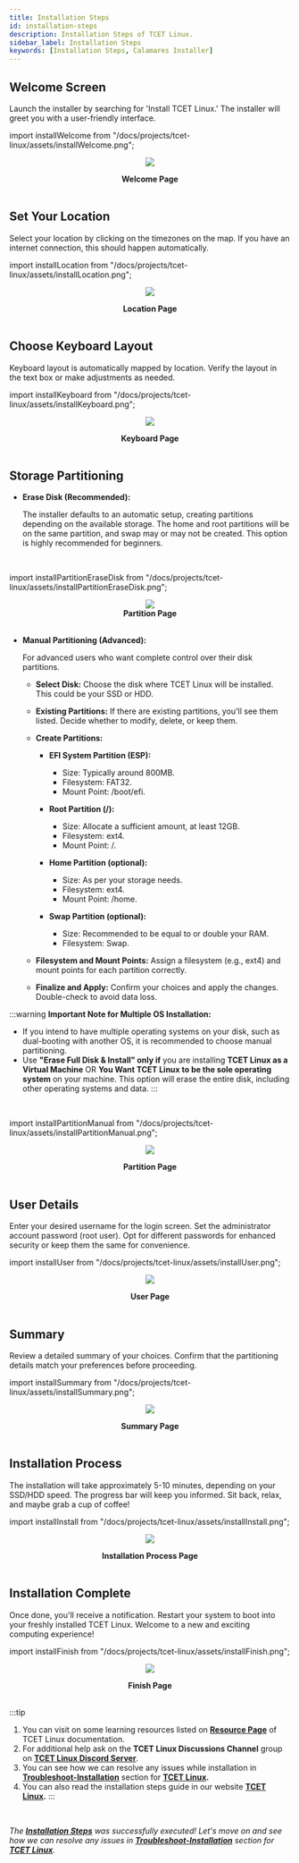 ```yaml
---
title: Installation Steps
id: installation-steps
description: Installation Steps of TCET Linux.
sidebar_label: Installation Steps
keywords: [Installation Steps, Calamares Installer]
---
```


## **Welcome Screen**

   Launch the installer by searching for 'Install TCET Linux.' The installer will greet you with a user-friendly interface.

import installWelcome from "/docs/projects/tcet-linux/assets/installWelcome.png";


<center>
<img src = {installWelcome} style={{ border: "2px solid gray" }} />


<b><figcaption>Welcome Page</figcaption></b></center>
<br />

## **Set Your Location**

   Select your location by clicking on the timezones on the map. If you have an internet connection, this should happen automatically.


import installLocation from "/docs/projects/tcet-linux/assets/installLocation.png";

<center>
<img src = {installLocation} style={{ border: "2px solid gray" }} />


<b><figcaption>Location Page</figcaption></b></center>
<br />

## **Choose Keyboard Layout**

   Keyboard layout is automatically mapped by location. Verify the layout in the text box or make adjustments as needed.

import installKeyboard from "/docs/projects/tcet-linux/assets/installKeyboard.png";

<center>
<img src = {installKeyboard} style={{ border: "2px solid gray" }} />


<b><figcaption>Keyboard Page</figcaption></b></center>
<br />

## **Storage Partitioning**

   - **Erase Disk (Recommended):**
   
     The installer defaults to an automatic setup, creating partitions depending on the available storage. The home and root partitions will be on the same partition, and swap may or may not be created. This option is highly recommended for beginners.

<br />

import installPartitionEraseDisk from "/docs/projects/tcet-linux/assets/installPartitionEraseDisk.png";

<center>
<img src = {installPartitionEraseDisk} style={{ border: "2px solid gray" }} />
<b><figcaption>Partition Page</figcaption></b></center>
<br />


   - **Manual Partitioning (Advanced):**
   
     For advanced users who want complete control over their disk partitions.

     - **Select Disk:**
       Choose the disk where TCET Linux will be installed. This could be your SSD or HDD.

     - **Existing Partitions:**
       If there are existing partitions, you'll see them listed. Decide whether to modify, delete, or keep them.

     - **Create Partitions:**
       - **EFI System Partition (ESP):**
         - Size: Typically around 800MB.
         - Filesystem: FAT32.
         - Mount Point: /boot/efi.
         
       - **Root Partition (/):**
         - Size: Allocate a sufficient amount, at least 12GB.
         - Filesystem: ext4.
         - Mount Point: /.

       - **Home Partition (optional):**
         - Size: As per your storage needs.
         - Filesystem: ext4.
         - Mount Point: /home.
         
       - **Swap Partition (optional):**
         - Size: Recommended to be equal to or double your RAM.
         - Filesystem: Swap.
         

     - **Filesystem and Mount Points:**
       Assign a filesystem (e.g., ext4) and mount points for each partition correctly.

     - **Finalize and Apply:**
       Confirm your choices and apply the changes. Double-check to avoid data loss. 

:::warning
**Important Note for Multiple OS Installation:**
- If you intend to have multiple operating systems on your disk, such as dual-booting with another OS, it is recommended to choose manual partitioning.
- Use **"Erase Full Disk & Install" only if** you are installing **TCET Linux as a Virtual Machine** OR **You Want TCET Linux to be the sole operating system** on your machine. This option will erase the entire disk, including other operating systems and data.
:::

<br />

import  installPartitionManual from "/docs/projects/tcet-linux/assets/installPartitionManual.png";

<center>
<img src = {installPartitionManual} style={{ border: "2px solid gray" }} />


<b><figcaption>Partition Page</figcaption></b></center>
<br />

## **User Details**

   Enter your desired username for the login screen. Set the administrator account password (root user). Opt for different passwords for enhanced security or keep them the same for convenience.

import installUser from "/docs/projects/tcet-linux/assets/installUser.png";

<center>
<img src = {installUser} style={{ border: "2px solid gray" }} />


<b><figcaption>User Page</figcaption></b></center>
<br />

## **Summary**

   Review a detailed summary of your choices. Confirm that the partitioning details match your preferences before proceeding.

import installSummary from "/docs/projects/tcet-linux/assets/installSummary.png";

<center>
<img src = {installSummary} style={{ border: "2px solid gray" }} />


<b><figcaption>Summary Page</figcaption></b></center>
<br />

## **Installation Process**

   The installation will take approximately 5-10 minutes, depending on your SSD/HDD speed. The progress bar will keep you informed. Sit back, relax, and maybe grab a cup of coffee!

import installInstall from "/docs/projects/tcet-linux/assets/installInstall.png";

<center>
<img src = {installInstall} style={{ border: "2px solid gray" }} />


<b><figcaption>Installation Process Page</figcaption></b></center>
<br />

## **Installation Complete**

   Once done, you'll receive a notification. Restart your system to boot into your freshly installed TCET Linux. Welcome to a new and exciting computing experience!

import installFinish from "/docs/projects/tcet-linux/assets/installFinish.png";

<center>
<img src = {installFinish} style={{ border: "2px solid gray" }} />


<b><figcaption>Finish Page</figcaption></b></center>
<br />

:::tip
1. You can visit on some learning resources listed on **[Resource Page](/docs/projects/tcet-linux/resources.md)** of TCET Linux documentation.
2. For additional help ask on the **TCET Linux Discussions Channel** group on **[TCET Linux Discord Server](https://discord.gg/r7ZhAREg2M)**.
3. You can see how we can resolve any issues while installation in [**Troubleshoot-Installation**](troubleshoot-installation) section for **[TCET Linux](https://linux.tcetmumbai.in/).**
4. You can also read the installation steps guide in our website **[TCET Linux](https://linux.tcetmumbai.in/#installation).**
:::
<br />

_The [**Installation Steps**](installation-steps) was successfully executed! Let's move on and see how we can resolve any issues in [**Troubleshoot-Installation**](troubleshoot-installation) section for **[TCET Linux](https://linux.tcetmumbai.in/)**._
